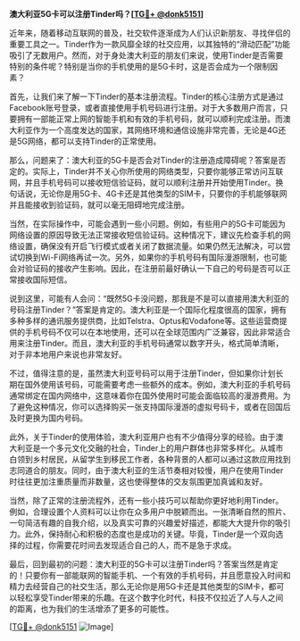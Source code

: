 **澳大利亚5G卡可以注册Tinder吗？[[TG💪+ @donk5151](https://t.me/s/donk5151)]**

近年来，随着移动互联网的普及，社交软件逐渐成为人们认识新朋友、寻找伴侣的重要工具之一。Tinder作为一款风靡全球的社交应用，以其独特的“滑动匹配”功能吸引了无数用户。然而，对于身处澳大利亚的朋友们来说，使用Tinder是否需要特别的条件呢？特别是当你的手机使用的是5G卡时，这是否会成为一个限制因素？

首先，让我们来了解一下Tinder的基本注册流程。Tinder的核心注册方式是通过Facebook账号登录，或者直接使用手机号码进行注册。对于大多数用户而言，只要拥有一部能正常上网的智能手机和有效的手机号码，就可以顺利完成注册。而澳大利亚作为一个高度发达的国家，其网络环境和通信设施非常完善，无论是4G还是5G网络，都可以支持Tinder的正常使用。

那么，问题来了：澳大利亚的5G卡是否会对Tinder的注册造成障碍呢？答案是否定的。实际上，Tinder并不关心你所使用的网络类型，只要你能够正常访问互联网，并且手机号码可以接收短信验证码，就可以顺利注册并开始使用Tinder。换句话说，无论你是用5G卡、4G卡还是其他类型的SIM卡，只要你的手机能够联网并且能接收到验证码，就可以毫无阻碍地完成注册。

当然，在实际操作中，可能会遇到一些小问题。例如，有些用户的5G卡可能因为网络设置的原因导致无法正常接收短信验证码。这种情况下，建议先检查手机的网络设置，确保没有开启飞行模式或者关闭了数据流量。如果仍然无法解决，可以尝试切换到Wi-Fi网络再试一次。另外，如果你的手机号码有国际漫游限制，也可能会对验证码的接收产生影响。因此，在注册前最好确认一下自己的号码是否可以正常接收国际短信。

说到这里，可能有人会问：“既然5G卡没问题，那我是不是可以直接用澳大利亚的号码注册Tinder？”答案是肯定的。澳大利亚是一个国际化程度很高的国家，拥有多种多样的通讯服务提供商，比如Telstra、Optus和Vodafone等。这些运营商提供的手机号码不仅可以在本地使用，还可以在全球范围内广泛兼容，因此非常适合用来注册Tinder。而且，澳大利亚的手机号码通常以数字开头，格式简单清晰，对于非本地用户来说也非常友好。

不过，值得注意的是，虽然澳大利亚号码可以用于注册Tinder，但如果你计划长期在国外使用该号码，可能需要考虑一些额外的成本。例如，澳大利亚的手机号码通常绑定在国内网络中，这意味着你在国外使用时可能会面临较高的漫游费用。为了避免这种情况，你可以选择购买一张支持国际漫游的虚拟号码卡，或者在回国后及时更换为国内号码。

此外，关于Tinder的使用体验，澳大利亚用户也有不少值得分享的经验。由于澳大利亚是一个多元文化交融的社会，Tinder上的用户群体也非常多样化。从城市白领到乡村居民，从留学生到移民工作者，各种背景的人都可以通过这款应用找到志同道合的朋友。同时，由于澳大利亚的生活节奏相对较慢，用户在使用Tinder时往往更加注重质量而非数量，这也使得整体的交友氛围更加真诚和友好。

当然，除了正常的注册流程外，还有一些小技巧可以帮助你更好地利用Tinder。例如，合理设置个人资料可以让你在众多用户中脱颖而出。一张清晰自然的照片、一句简洁有趣的自我介绍，以及真实可靠的兴趣爱好描述，都能大大提升你的吸引力。此外，保持耐心和积极的态度也是成功的关键。毕竟，Tinder是一个双向选择的过程，你需要花时间去发现适合自己的人，而不是急于求成。

最后，回到最初的问题：澳大利亚的5G卡可以注册Tinder吗？答案当然是肯定的！只要你有一部能联网的智能手机、一个有效的手机号码，并且愿意投入时间和精力去经营自己的社交生活，那么无论你是用5G卡还是其他类型的SIM卡，都可以轻松享受Tinder带来的乐趣。在这个数字化时代，科技不仅拉近了人与人之间的距离，也为我们的生活增添了更多的可能性。

[[TG💪+ @donk5151](https://t.me/s/donk5151) ![Image](https://i.postimg.cc/rwNCRYN7/Snipaste-2025-04-30-17-27-05.png)]